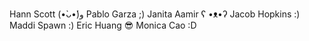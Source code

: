 Hann Scott (•̀ᴗ•́)و
Pablo Garza ;)
Janita Aamir ʕ •ᴥ•ʔ
Jacob Hopkins :)
Maddi Spawn :)
Eric Huang 😎
Monica Cao :D